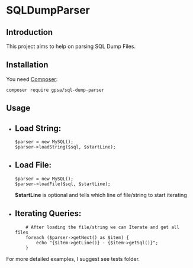
# SQLDumpParser

## Introduction
This project aims to help on parsing SQL Dump Files.

## Installation

You need [Composer](https://getcomposer.org/):
```
composer require gpsa/sql-dump-parser
```
## Usage
-  Load String:
	- 
	```
	$parser = new MySQL();
	$parser->loadString($sql, $startLine);
	```
- Load File:
	- 
	```
	$parser = new MySQL();
	$parser->loadFile($sql, $startLine); 
	``` 
	**$startLine** is optional and tells which line of file/string to start iterating
- Iterating Queries:
	- 
	```
		# After loading the file/string we can Iterate and get all files
		foreach ($parser->getNext() as $item) {
			echo "{$item->getLine()} - {$item->getSql()}";
		}
	```
For more detailed examples, I suggest see tests folder.
